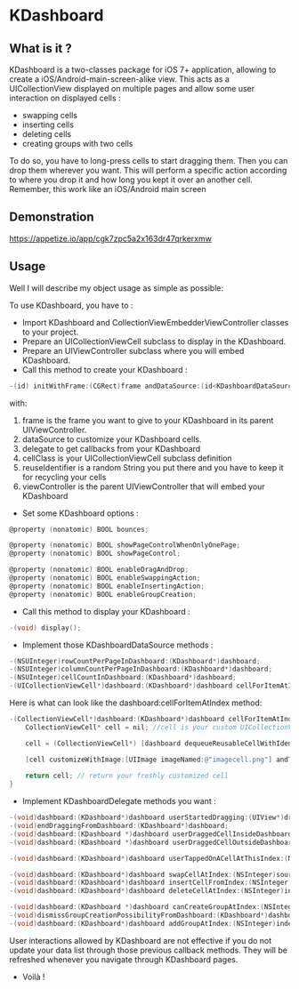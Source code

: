 # KDashboard

## What is it ?

  KDashboard is a two-classes package for iOS 7+ application, allowing to create a iOS/Android-main-screen-alike view. This acts as a UICollectionView displayed on multiple pages and allow some user interaction on displayed cells :
  * swapping cells
  * inserting cells
  * deleting cells
  * creating groups with two cells

  To do so, you have to long-press cells to start dragging them. Then you can drop them wherever you want. This will perform a specific action according to where you drop it and how long you kept it over an another cell. Remember, this work like an iOS/Android main screen

## Demonstration

https://appetize.io/app/cgk7zpc5a2x163dr47qrkerxmw

## Usage

 Well I will describe my object usage as simple as possible:

  To use KDashboard, you have to :
  * Import KDashboard and CollectionViewEmbedderViewController classes to your project.
  * Prepare an UICollectionViewCell subclass to display in the KDashboard.
  * Prepare an UIViewController subclass where you will embed KDashboard.
  * Call this method to create your KDashboard :

```objective-c
-(id) initWithFrame:(CGRect)frame andDataSource:(id<KDashboardDataSource>)dataSource andDelegate:(id<KDashboardDelegate>)delegate andCellClass:(Class)cellClass andReuseIdentifier:(NSString*)identifier andAssociateToThisViewController:(UIViewController*)viewController;
```

with:
 1. frame is the frame you want to give to your KDashboard in its parent UIViewController.
 2. dataSource to customize your KDashboard cells.
 3. delegate to get callbacks from your KDashboard
 4. cellClass is your UICollectionViewCell subclass definition
 5. reuseIdentifier is a random String you put there and you have to keep it for recycling your cells
 6. viewController is the parent UIViewController that will embed your KDashboard


* Set some KDashboard options :

```objective-c
@property (nonatomic) BOOL bounces;

@property (nonatomic) BOOL showPageControlWhenOnlyOnePage;
@property (nonatomic) BOOL showPageControl;

@property (nonatomic) BOOL enableDragAndDrop;
@property (nonatomic) BOOL enableSwappingAction;
@property (nonatomic) BOOL enableInsertingAction;
@property (nonatomic) BOOL enableGroupCreation;
```

  * Call this method to display your KDashboard :

```objective-c
-(void) display();
```

  * Implement those KDashboardDataSource methods :

```objective-c
-(NSUInteger)rowCountPerPageInDashboard:(KDashboard*)dashboard;
-(NSUInteger)columnCountPerPageInDashboard:(KDashboard*)dashboard;
-(NSUInteger)cellCountInDashboard:(KDashboard*)dashboard;
-(UICollectionViewCell*)dashboard:(KDashboard*)dashboard cellForItemAtIndex:(NSUInteger)index;
```

Here is what can look like the dashboard:cellForItemAtIndex method:

```objective-c
-(CollectionViewCell*)dashboard:(KDashboard*)dashboard cellForItemAtIndex:(NSUInteger)index{
    CollectionViewCell* cell = nil; //cell is your custom UICollectionViewCell subclass

    cell = (CollectionViewCell*) [dashboard dequeueReusableCellWithIdentifier:CELL_NAME forIndex:index]; //CELL_NAME here is the same String you put when creating your KDashboard

    [cell customizeWithImage:[UIImage imageNamed:@"imagecell.png"] andText:[NSString stringWithFormat:@"cell%d",index]]; //after dequeueing your cell with the previous method, you have to customize it according to the current index
    
    return cell; // return your freshly customized cell
}
```

  * Implement KDashboardDelegate methods you want :

```objective-c
-(void)dashboard:(KDashboard*)dashboard userStartedDragging:(UIView*)draggedCell;
-(void)endDraggingFromDashboard:(KDashboard*)dashboard;
-(void)dashboard:(KDashboard *)dashboard userDraggedCellInsideDashboard:(UIView *)draggedCell;
-(void)dashboard:(KDashboard *)dashboard userDraggedCellOutsideDashboard:(UIView *)draggedCell;

-(void)dashboard:(KDashboard*)dashboard userTappedOnACellAtThisIndex:(NSInteger)index;

-(void)dashboard:(KDashboard*)dashboard swapCellAtIndex:(NSInteger)sourceIndex withCellAtIndex:(NSInteger)destinationIndex;
-(void)dashboard:(KDashboard*)dashboard insertCellFromIndex:(NSInteger)sourceIndex toIndex:(NSInteger)destinationIndex;
-(void)dashboard:(KDashboard*)dashboard deleteCellAtIndex:(NSInteger)index;

-(void)dashboard:(KDashboard *)dashboard canCreateGroupAtIndex:(NSInteger)index withSourceIndex:(NSInteger)sourceIndex;
-(void)dismissGroupCreationPossibilityFromDashboard:(KDashboard*)dashboard;
-(void)dashboard:(KDashboard*)dashboard addGroupAtIndex:(NSInteger)index withCellAtIndex:(NSInteger)sourceIndex;
```

User interactions allowed by KDashboard are not effective if you do not update your data list through those previous callback methods. They will be refreshed whenever you navigate through KDashboard pages.

  * Voilà !
